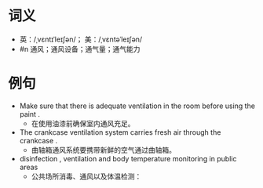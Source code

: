 # 词义
- 英：/ˌvɛntɪˈleɪʃən/； 美：/ˌvɛntəˈleɪʃən/
- #n 通风；通风设备；通气量；通气能力
# 例句
- Make sure that there is adequate ventilation in the room before using the paint .
	- 在使用油漆前确保室内通风充足。
- The crankcase ventilation system carries fresh air through the crankcase .
	- 曲轴箱通风系统要携带新鲜的空气通过曲轴箱。
- disinfection , ventilation and body temperature monitoring in public areas
	- 公共场所消毒、通风以及体温检测：
